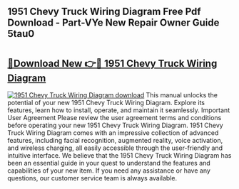 ## 1951 Chevy Truck Wiring Diagram Free Pdf Download - Part-VYe New Repair Owner Guide 5tau0

# <h2><a href="http://dfix9p.blite.top/?on=1951+Chevy+Truck+Wiring+Diagram">🔗Download New 👉🔴 1951 Chevy Truck Wiring Diagram</a></h2>

[![1951 Chevy Truck Wiring Diagram download](https://i.imgur.com/lujVjoI.png)](http://dfix9p.blite.top/?on=1951+Chevy+Truck+Wiring+Diagram)
This manual unlocks the potential of your new 1951 Chevy Truck Wiring Diagram. Explore its features, learn how to install, operate, and maintain it seamlessly. Important User Agreement Please review the user agreement terms and conditions before operating your new 1951 Chevy Truck Wiring Diagram. 1951 Chevy Truck Wiring Diagram comes with an impressive collection of advanced features, including facial recognition, augmented reality, voice activation, and wireless charging, all easily accessible through the user-friendly and intuitive interface. We believe that the 1951 Chevy Truck Wiring Diagram has been an essential guide in your quest to understand the features and capabilities of your new item. If you need any assistance or have any questions, our customer service team is always available.
